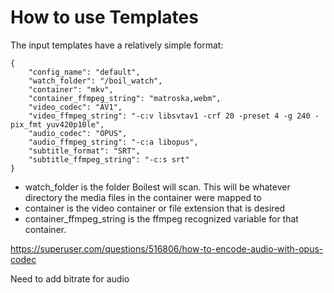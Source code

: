 # How to use Templates

The input templates have a relatively simple format:

    {
        "config_name": "default",
        "watch_folder": "/boil_watch",
        "container": "mkv",
        "container_ffmpeg_string": "matroska,webm",
        "video_codec": "AV1",
        "video_ffmpeg_string": "-c:v libsvtav1 -crf 20 -preset 4 -g 240 -pix_fmt yuv420p10le",
        "audio_codec": "OPUS",
        "audio_ffmpeg_string": "-c:a libopus",
        "subtitle_format": "SRT",
        "subtitle_ffmpeg_string": "-c:s srt"
    }

  - watch_folder is the folder Boilest will scan.  This will be whatever directory the media files in the container were mapped to
  - container is the video container or file extension that is desired
  - container_ffmpeg_string is the ffmpeg recognized variable for that container.




  https://superuser.com/questions/516806/how-to-encode-audio-with-opus-codec

  Need to add bitrate for audio